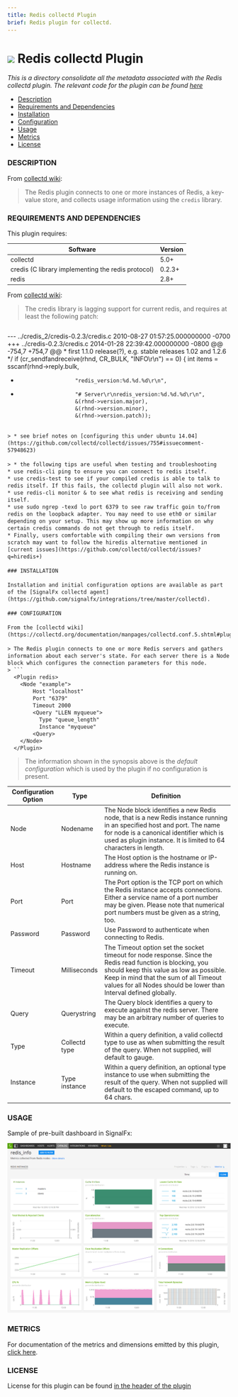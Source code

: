 ```yaml
---
title: Redis collectd Plugin
brief: Redis plugin for collectd.
---
```


# ![](https://github.com/signalfx/integrations/blob/master/collectd-redis/img/integrations_redis.png) Redis collectd Plugin

_This is a directory consolidate all the metadata associated with the Redis collectd plugin. The relevant code for the plugin can be found [here](https://github.com/signalfx/collectd/blob/master/src/redis.c)_

- [Description](#description)
- [Requirements and Dependencies](#requirements-and-dependencies)
- [Installation](#installation)
- [Configuration](#configuration)
- [Usage](#usage)
- [Metrics](#metrics)
- [License](#license)

### DESCRIPTION

From [collectd wiki](https://collectd.org/wiki/index.php/Plugin:Redis):

> The Redis plugin connects to one or more instances of Redis, a key-value store, and collects usage information using the `credis` library.

### REQUIREMENTS AND DEPENDENCIES

This plugin requires:

| Software          | Version        |
|-------------------|----------------|
| collectd   |  5.0+  |
| credis (C library implementing the redis protocol)| 0.2.3+ |
| redis | 2.8+ |

From [collectd wiki](https://collectd.org/wiki/index.php/Plugin:Redis):

> The credis library is lagging support for current redis, and requires at least the following patch:

> ```
--- ../credis_2/credis-0.2.3/credis.c   2010-08-27 01:57:25.000000000 -0700
+++ ../credis-0.2.3/credis.c    2014-01-28 22:39:42.000000000 -0800
@@ -754,7 +754,7 @@
    * first 1.1.0 release(?), e.g. stable releases 1.02 and 1.2.6 */
   if (cr_sendfandreceive(rhnd, CR_BULK, "INFO\r\n") == 0) {
     int items = sscanf(rhnd->reply.bulk,
-                       "redis_version:%d.%d.%d\r\n",
+                       "# Server\r\nredis_version:%d.%d.%d\r\n",
                        &(rhnd->version.major),
                        &(rhnd->version.minor),
                        &(rhnd->version.patch));
```

> * see brief notes on [configuring this under ubuntu 14.04](https://github.com/collectd/collectd/issues/755#issuecomment-57948623)

> * the following tips are useful when testing and troubleshooting
* use redis-cli ping to ensure you can connect to redis itself.
* use credis-test to see if your compiled credis is able to talk to redis itself. If this fails, the collectd plugin will also not work.
* use redis-cli monitor & to see what redis is receiving and sending itself.
* use sudo ngrep -texd lo port 6379 to see raw traffic goin to/from redis on the loopback adapter. You may need to use eth0 or similar depending on your setup. This may show up more information on why certain credis commands do not get through to redis itself.
* Finally, users comfortable with compiling their own versions from scratch may want to follow the hiredis alternative mentioned in [current issues](https://github.com/collectd/collectd/issues?q=hiredis+)

### INSTALLATION

Installation and initial configuration options are available as part of the [SignalFx collectd agent](https://github.com/signalfx/integrations/tree/master/collectd).

### CONFIGURATION

From the [collectd wiki](https://collectd.org/documentation/manpages/collectd.conf.5.shtml#plugin_redis):

> The Redis plugin connects to one or more Redis servers and gathers information about each server's state. For each server there is a Node block which configures the connection parameters for this node.
> ```
  <Plugin redis>
    <Node "example">
        Host "localhost"
        Port "6379"
        Timeout 2000
        <Query "LLEN myqueue">
          Type "queue_length"
          Instance "myqueue"
        <Query>
    </Node>
  </Plugin>
```

> The information shown in the synopsis above is the _default configuration_ which is used by the plugin if no configuration is present.

| Configuration Option | Type | Definition |
|----------------------|------|------------|
| Node | Nodename | The Node block identifies a new Redis node, that is a new Redis instance running in an specified host and port. The name for node is a canonical identifier which is used as plugin instance. It is limited to 64 characters in length.|
| Host | Hostname |The Host option is the hostname or IP-address where the Redis instance is running on.|
|Port |Port| The Port option is the TCP port on which the Redis instance accepts connections. Either a service name of a port number may be given. Please note that numerical port numbers must be given as a string, too.|
|Password |Password|Use Password to authenticate when connecting to Redis.|
|Timeout |Milliseconds|The Timeout option set the socket timeout for node response. Since the Redis read function is blocking, you should keep this value as low as possible. Keep in mind that the sum of all Timeout values for all Nodes should be lower than Interval defined globally.|
|Query |Querystring|The Query block identifies a query to execute against the redis server. There may be an arbitrary number of queries to execute.|
|Type |Collectd type|Within a query definition, a valid collectd type to use as when submitting the result of the query. When not supplied, will default to gauge.|
|Instance |Type instance|Within a query definition, an optional type instance to use when submitting the result of the query. When not supplied will default to the escaped command, up to 64 chars.|

### USAGE

Sample of pre-built dashboard in SignalFx:

![](././img/dashboard_redis.png)

### METRICS

For documentation of the metrics and dimensions emitted by this plugin, [click here](././docs).

### LICENSE

License for this plugin can be found [in the header of the plugin](https://github.com/signalfx/collectd/blob/master/src/redis.c)
